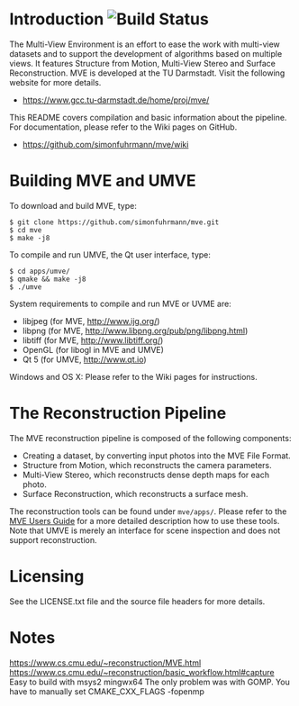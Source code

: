 # Introduction ![Build Status](https://travis-ci.org/simonfuhrmann/mve.svg?branch=master)

The Multi-View Environment is an effort to ease the work with multi-view
datasets and to support the development of algorithms based on multiple
views. It features Structure from Motion, Multi-View Stereo and Surface
Reconstruction. MVE is developed at the TU Darmstadt. Visit the following
website for more details.

 * https://www.gcc.tu-darmstadt.de/home/proj/mve/

This README covers compilation and basic information about the
pipeline. For documentation, please refer to the Wiki pages on GitHub.

 * https://github.com/simonfuhrmann/mve/wiki


# Building MVE and UMVE

To download and build MVE, type:

    $ git clone https://github.com/simonfuhrmann/mve.git
    $ cd mve
    $ make -j8

To compile and run UMVE, the Qt user interface, type:

    $ cd apps/umve/
    $ qmake && make -j8
    $ ./umve

System requirements to compile and run MVE or UVME are:

 * libjpeg (for MVE, http://www.ijg.org/)
 * libpng (for MVE, http://www.libpng.org/pub/png/libpng.html)
 * libtiff (for MVE, http://www.libtiff.org/)
 * OpenGL (for libogl in MVE and UMVE)
 * Qt 5 (for UMVE, http://www.qt.io)

Windows and OS X: Please refer to the Wiki pages for instructions.


# The Reconstruction Pipeline

The MVE reconstruction pipeline is composed of the following components:

 * Creating a dataset, by converting input photos into the MVE File Format.
 * Structure from Motion, which reconstructs the camera parameters.
 * Multi-View Stereo, which reconstructs dense depth maps for each photo.
 * Surface Reconstruction, which reconstructs a surface mesh.

The reconstruction tools can be found under `mve/apps/`. Please refer to the
[MVE Users Guide](https://github.com/simonfuhrmann/mve/wiki/MVE-Users-Guide)
for a more detailed description how to use these tools. Note that UMVE is
merely an interface for scene inspection and does not support reconstruction.


# Licensing

See the LICENSE.txt file and the source file headers for more details.

# Notes
https://www.cs.cmu.edu/~reconstruction/MVE.html
https://www.cs.cmu.edu/~reconstruction/basic_workflow.html#capture
Easy to build with msys2 mingwx64
The only problem was with GOMP. You have to manually set CMAKE_CXX_FLAGS -fopenmp
